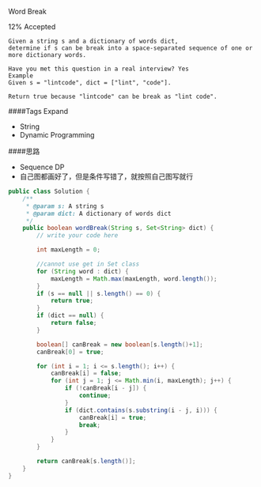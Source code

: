 Word Break

12% Accepted

	Given a string s and a dictionary of words dict,
    determine if s can be break into a space-separated sequence of one or more dictionary words.

	Have you met this question in a real interview? Yes
	Example
	Given s = "lintcode", dict = ["lint", "code"].

	Return true because "lintcode" can be break as "lint code".

####Tags Expand
- String
- Dynamic Programming

####思路
- Sequence DP
- 自己图都画好了，但是条件写错了，就按照自己图写就行

```java
public class Solution {
    /**
     * @param s: A string s
     * @param dict: A dictionary of words dict
     */
    public boolean wordBreak(String s, Set<String> dict) {
        // write your code here

        int maxLength = 0;

        //cannot use get in Set class
        for (String word : dict) {
            maxLength = Math.max(maxLength, word.length());
        }
        if (s == null || s.length() == 0) {
            return true;
        }
        if (dict == null) {
            return false;
        }

        boolean[] canBreak = new boolean[s.length()+1];
        canBreak[0] = true;

        for (int i = 1; i <= s.length(); i++) {
            canBreak[i] = false;
            for (int j = 1; j <= Math.min(i, maxLength); j++) {
                if (!canBreak[i - j]) {
                    continue;
                }
                if (dict.contains(s.substring(i - j, i))) {
                    canBreak[i] = true;
                    break;
                }
            }
        }

        return canBreak[s.length()];
    }
}

```
